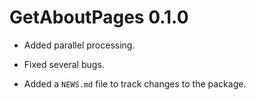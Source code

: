 # GetAboutPages 0.1.0
 
* Added parallel processing. 

* Fixed several bugs. 

* Added a `NEWS.md` file to track changes to the package.
